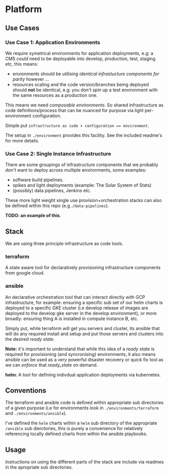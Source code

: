 # Platform

## Use Cases

### Use Case 1: Application Environments

We require symetrical environments for application deployments, e.g: a CMS _could_ need to be deployable into develop, production, test, staging etc, this means:

- envionments should be _utilising identical infrastucture components for parity_ however ... 
- resources scaling and the code version/branches being deployed should **not** be identical, e.g: you don't spin up a test environment with the same resources as a production one.

This means we need _composable environments_. So shared infrastructure as code definitions/process that can be nuanced for purpose via light per-environment configuration.

Simple put `infrastructure as code + configuration == environment`. 

The setup in `./environment` provides this facility. See the included readme's for more details.

### Use Case 2: Single Instance Infrastructure

There are some groupings of infrastructure components that we probably _don't_ want to deploy across multiple environments, some examples:

- software build pipelines.
- spikes and light deployments (example: The Solar System of Stats)
- (possibly) data pipelines, Jenkins etc.

These more light weight single use provision+orchestration stacks can also be defined within this repo (e.g`./data-pipelines`).

**TODO: an example of this**.

## Stack

We are using three principle infrastructure as code tools.

### terraform
A state aware tool for declaratively provisioning infrastructure components from google cloud.

### ansible
An declarative orchestration tool that can interact directly with GCP infrastructure, for example: ensuring a specific sub set of our helm charts is deployed to a specific GKE cluster (i.e develop release of images are deployed to the develop gke server in the develop environment), or more broadly: ensuring thing A is installed in compute instance B, etc.

Simply put, while terraform will get you servers and cluster, its ansible that will do any required install and setup and put those servers and clusters into the desired _ready state_.

**Note:** it's important to understand that while this idea of a _ready state_ is required for provisioning (and syncronising) environments, it also means ansible can be used as a _very_ powerful disaster recovery or quick fix tool as we can _enforce_ that _ready_state_ on demand.


**helm**:
A tool for defining indivdual application deployments via kubernetes.


## Conventions

The terraform and ansible code is defined within appropriate sub directories of a given purpose (i.e for environments look in `./environments/terraform` and `./environments/ansible`).

I've defined the `helm` charts within a `helm` sub directory of the appropriate `/ansible` sub dierctories, this is purely a convenience for relatively referencing locally defined charts from within the ansible playbooks.


## Usage

Instructions on using the different parts of the stack are include via readmes in the apropriate sub directories.